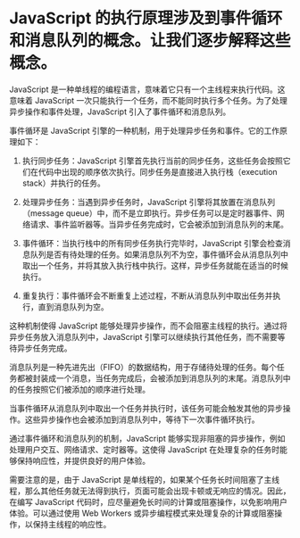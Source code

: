 # JavaScript 的执行原理涉及到事件循环和消息队列的概念。让我们逐步解释这些概念。

JavaScript 是一种单线程的编程语言，意味着它只有一个主线程来执行代码。这意味着 JavaScript 一次只能执行一个任务，而不能同时执行多个任务。为了处理异步操作和事件处理，JavaScript 引入了事件循环和消息队列。

事件循环是 JavaScript 引擎的一种机制，用于处理异步任务和事件。它的工作原理如下：

1. 执行同步任务：JavaScript 引擎首先执行当前的同步任务，这些任务会按照它们在代码中出现的顺序依次执行。同步任务是直接进入执行栈（execution stack）并执行的任务。

2. 处理异步任务：当遇到异步任务时，JavaScript 引擎将其放置在消息队列（message queue）中，而不是立即执行。异步任务可以是定时器事件、网络请求、事件监听器等。当异步任务完成时，它会被添加到消息队列的末尾。

3. 事件循环：当执行栈中的所有同步任务执行完毕时，JavaScript 引擎会检查消息队列是否有待处理的任务。如果消息队列不为空，事件循环会从消息队列中取出一个任务，并将其放入执行栈中执行。这样，异步任务就能在适当的时候执行。

4. 重复执行：事件循环会不断重复上述过程，不断从消息队列中取出任务并执行，直到消息队列为空。

这种机制使得 JavaScript 能够处理异步操作，而不会阻塞主线程的执行。通过将异步任务放入消息队列中，JavaScript 引擎可以继续执行其他任务，而不需要等待异步任务完成。

消息队列是一种先进先出（FIFO）的数据结构，用于存储待处理的任务。每个任务都被封装成一个消息，当任务完成后，会被添加到消息队列的末尾。消息队列中的任务按照它们被添加的顺序进行处理。

当事件循环从消息队列中取出一个任务并执行时，该任务可能会触发其他的异步操作。这些异步操作也会被添加到消息队列中，等待下一次事件循环执行。

通过事件循环和消息队列的机制，JavaScript 能够实现非阻塞的异步操作，例如处理用户交互、网络请求、定时器等。这使得 JavaScript 在处理复杂的任务时能够保持响应性，并提供良好的用户体验。

需要注意的是，由于 JavaScript 是单线程的，如果某个任务长时间阻塞了主线程，那么其他任务就无法得到执行，页面可能会出现卡顿或无响应的情况。因此，在编写 JavaScript 代码时，应尽量避免长时间的计算或阻塞操作，以免影响用户体验。可以通过使用 Web Workers 或异步编程模式来处理复杂的计算或阻塞操作，以保持主线程的响应性。